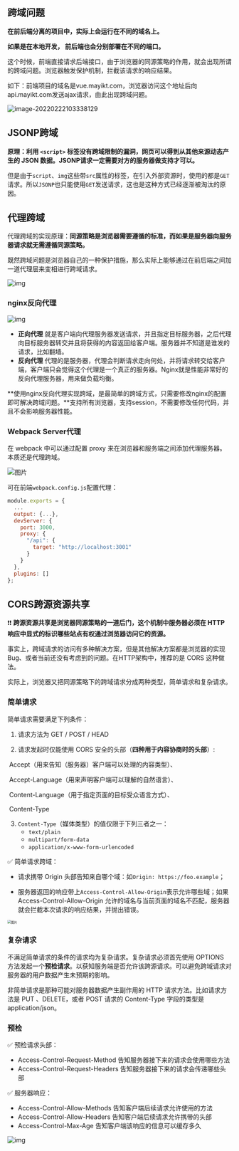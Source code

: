 

## 跨域问题

**在前后端分离的项目中，实际上会运行在不同的域名上。**

**如果是在本地开发， 前后端也会分别部署在不同的端口。**



这个时候，前端直接请求后端接口，由于浏览器的同源策略的作用，就会出现所谓的跨域问题。浏览器触发保护机制，拦截该请求的响应结果。



如下：前端项目的域名是vue.mayikt.com，浏览器访问这个地址后向api.mayikt.com发送ajax请求，由此出现跨域问题。

![image-20220222103338129](C:\Users\64554\AppData\Roaming\Typora\typora-user-images\image-20220222103338129.png)







## JSONP跨域

**原理：利用 `<script>` 标签没有跨域限制的漏洞，网页可以得到从其他来源动态产生的 JSON 数据。JSONP请求一定需要对方的服务器做支持才可以。**

但是由于`script`、`img`这些带`src`属性的标签，在引入外部资源时，使用的都是`GET`请求。所以`JSONP`也只能使用`GET`发送请求，这也是这种方式已经逐渐被淘汰的原因。



## 代理跨域

代理跨域的实现原理：**同源策略是浏览器需要遵循的标准，而如果是服务器向服务器请求就无需遵循同源策略。**

既然跨域问题是浏览器自己的一种保护措施，那么实际上能够通过在前后端之间加一道代理层来变相进行跨域请求。

![img](https://p1-jj.byteimg.com/tos-cn-i-t2oaga2asx/gold-user-assets/2019/1/17/1685c5bed77e7788~tplv-t2oaga2asx-watermark.awebp)



### nginx反向代理

![img](https://p1-jj.byteimg.com/tos-cn-i-t2oaga2asx/gold-user-assets/2020/3/22/170ffd97d0b1cf15~tplv-t2oaga2asx-zoom-in-crop-mark:1304:0:0:0.awebp)

+ **正向代理** 就是客户端向代理服务器发送请求，并且指定目标服务器，之后代理向目标服务器转交并且将获得的内容返回给客户端。服务器并不知道是谁发的请求，比如翻墙。
+ **反向代理** 代理的是服务器，代理会判断请求走向何处，并将请求转交给客户端，客户端只会觉得这个代理是一个真正的服务器。Nginx就是性能非常好的反向代理服务器，用来做负载均衡。



**使用nginx反向代理实现跨域，是最简单的跨域方式，只需要修改nginx的配置即可解决跨域问题。**支持所有浏览器，支持session，不需要修改任何代码，并且不会影响服务器性能。





### Webpack Server代理

在 webpack 中可以通过配置 proxy 来在浏览器和服务端之间添加代理服务器。本质还是代理跨域。

![图片](https://mmbiz.qpic.cn/mmbiz_png/TdGLaSU675g4DAZVKvyibzSibMa3kMOspnV0aLvp2Eu5E9VkvEuf4ZdNXO1tK0Nchib9rBt9651q8ZCqkmaRmCicSA/640?wx_fmt=png&tp=webp&wxfrom=5&wx_lazy=1&wx_co=1)

可在前端`webpack.config.js`配置代理：

```js
module.exports = {
  ...
  output: {...},
  devServer: {
    port: 3000,
    proxy: {
      "/api": {
        target: "http://localhost:3001"
      }
    }
  },
  plugins: []
};
```



## CORS跨源资源共享

:heavy_exclamation_mark::heavy_exclamation_mark: **跨源资源共享是浏览器同源策略的一道后门，这个机制中服务器必须在 HTTP 响应中显式的标识哪些站点有权通过浏览器访问它的资源。**

事实上，跨域请求的访问有多种解决方案，但是其他解决方案都是浏览器的实现 Bug、或者当前还没有考虑到的问题。在HTTP架构中，推荐的是 CORS 这种做法。

实际上，浏览器又把同源策略下的跨域请求分成两种类型，简单请求和复杂请求。

### **简单请求**

简单请求需要满足下列条件：

1. 请求方法为 GET / POST / HEAD

2. 请求发起时仅能使用 CORS 安全的头部（**四种用于内容协商时的头部**）: 

​		Accept（用来告知（服务器）客户端可以处理的内容类型）、

​		Accept-Language（用来声明客户端可以理解的自然语言）、

​		Content-Language（用于指定页面的目标受众语言方式）、

​		Content-Type

3. `Content-Type`（媒体类型）的值仅限于下列三者之一：
   - `text/plain`
   - `multipart/form-data`
   - `application/x-www-form-urlencoded`



:white_check_mark: 简单请求跨域：

+ 请求携带 Origin 头部告知来自哪个域：如`Origin: https://foo.example`；

+ 服务器返回的响应带上` Access-Control-Allow-Origin `表示允许哪些域；如果 Access-Control-Allow-Origin 允许的域名与当前页面的域名不匹配，服务器就会拦截本次请求的响应结果，并抛出错误。

<img src="https://mmbiz.qpic.cn/mmbiz_png/TdGLaSU675g4DAZVKvyibzSibMa3kMOspnfXZ8x7UDBCzYVMlJ8sETayDz7Lib3Opcicek9b5z1vC0qfiaZWj8VmRzA/640?wx_fmt=png&tp=webp&wxfrom=5&wx_lazy=1&wx_co=1" alt="图片" style="zoom: 50%;" />





### 复杂请求

不满足简单请求的条件的请求均为复杂请求。复杂请求必须首先使用 OPTIONS 方法发起一个**预检请求**。以获知服务端是否允许该跨源请求。可以避免跨域请求对服务器的用户数据产生未预期的影响。



非简单请求是那种可能对服务器数据产生副作用的 HTTP 请求方法。比如请求方法是 PUT 、DELETE，或者 POST 请求的 Content-Type 字段的类型是 application/json。

### 预检

:white_check_mark: 预检请求头部：

+ Access-Control-Request-Method 告知服务器接下来的请求会使用哪些方法
+ Access-Control-Request-Headers 告知服务器接下来的请求会传递哪些头部

:white_check_mark: 服务器响应：

+ Access-Control-Allow-Methods 告知客户端后续请求允许使用的方法
+ Access-Control-Allow-Headers 告知客户端后续请求允许携带的头部
+ Access-Control-Max-Age 告知客户端该响应的信息可以缓存多久

![img](https://developer.mozilla.org/en-US/docs/Web/HTTP/CORS/preflight_correct.png)